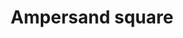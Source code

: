 ---
title: Ampersand square
tags: ["ampersand", "square", "symbol", "character"]
icon: ampersand-square
svg: '<svg xmlns="http://www.w3.org/2000/svg" width="24" height="24" fill="none" viewBox="0 0 24 24" stroke-width="1.5" stroke-linecap="round" stroke-linejoin="round" stroke="currentColor"><path d="M3 9.4c0-2.24 0-3.36.436-4.216a4 4 0 0 1 1.748-1.748C6.04 3 7.16 3 9.4 3h5.2c2.24 0 3.36 0 4.216.436a4 4 0 0 1 1.748 1.748C21 6.04 21 7.16 21 9.4v5.2c0 2.24 0 3.36-.436 4.216a4 4 0 0 1-1.748 1.748C17.96 21 16.84 21 14.6 21H9.4c-2.24 0-3.36 0-4.216-.436a4 4 0 0 1-1.748-1.748C3 17.96 3 16.84 3 14.6z"/><path d="M15.75 17c-1.712-1.803-7.5-5-7.049-8.16 0-1 .848-1.84 1.84-1.84.993 0 1.841.84 1.841 1.84 0 1.665-2.423 3.188-3.467 4.232a2.324 2.324 0 0 0 0 3.254c.884.885 2.378.876 3.254 0l3.581-3.701"/></svg>'
---